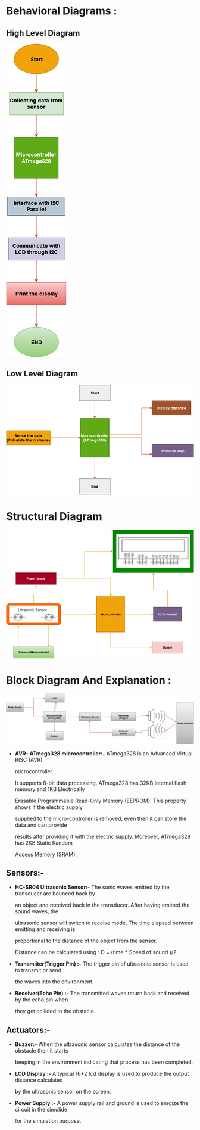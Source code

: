 # Behavioral Diagrams :

## High Level Diagram

![diagram](https://github.com/AmitKumar-30120/M2_EmbSys/blob/main/Project/2_Architecture/Behavioral%20Diagrams/behavioral_diagram1.png)


## Low Level Diagram

![diagram](https://github.com/AmitKumar-30120/M2_EmbSys/blob/main/Project/2_Architecture/Behavioral%20Diagrams/behavioral_diagram2.png)

# Structural Diagram

![diagram](https://github.com/AmitKumar-30120/M2_EmbSys/blob/main/Project/2_Architecture/Structural%20Diagrams/structural_diagram1.png)

# Block Diagram And Explanation :

![diagram](https://github.com/AmitKumar-30120/M2_EmbSys/blob/main/Project/2_Architecture/block_diagram1.png)

*   __AVR- ATmega328 microcontroller:-__ ATmega328 is an Advanced Virtual RISC (AVR) 

    microcontroller. 

    It supports 8-bit data processing. ATmega328 has 32KB internal flash memory and 1KB Electrically 
    
    Erasable Programmable Read-Only Memory (EEPROM). This property shows if the electric supply 
    
    supplied to the micro-controller is removed, even then it can store the data and can provide 
    
    results after providing it with the electric supply. Moreover, ATmega328 has 2KB Static Random 
    
    Access Memory (SRAM).

##  Sensors:-

*   __HC-SR04 Ultrasonic Sensor:-__ The sonic waves emitted by the transducer are bounced back by   

    an object and received back in the transducer. After having emitted the sound waves, the 
    
    ultrasonic sensor will switch to receive mode. The time elapsed between emitting and receiving is 
    
    proportional to the distance of the object from the sensor.

    Distance can be calculated using : D = (time * Speed of sound )/2

*   __Transmiiter(Trigger Pin) :-__ The trigger pin of ultrasonic sensor is used to transmit or send 

    the waves into the environment.

*   __Receiver(Echo Pin) :-__ The transmitted waves return back and received by the echo pin when   

    they get collided to the obstacle.

## Actuators:-

*   __Buzzer:-__ When the ultrasonic sensor calculates the distance of the obstacle then it starts 

    beeping in the environment indicating that process has been completed.

*   __LCD Display :-__ A typical 16*2 lcd display is used to produce the output distance calculated 

    by the ultrasonic sensor on the screen.

*   __Power Supply :-__ A power supply rail and ground is used to enrgize the circuit in the simulide 

    for the simulation purpose.

